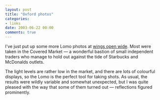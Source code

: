 ```yaml
---
layout: post
title: "Oxford photos"
categories:
- links
date: 2003-06-22 00:00
comments: true
---
```


<p>I've just put up some more Lomo photos at <a href="http://www.rousette.org.uk/mt-static/wingsopenwide/archives/cat_lomo.html">wings open wide</a>. Most were taken in the Covered Market &mdash; a wonderful bastion of small independent traders who manage to hold out against the tide of Starbucks and McDonalds outlets.</p>

<p>The light levels are rather low in the market, and there are lots of colourful displays, so the Lomo is the perfect tool for taking shots. As usual, the results were wildly variable and  somewhat unexpected, but I was quite pleased with the way that some of them turned out &mdash; reflections figured prominently.</p>


